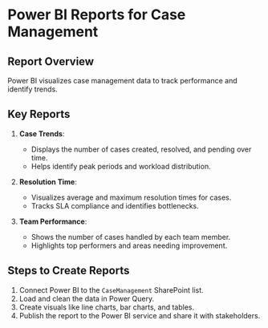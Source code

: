 # Power BI Reports for Case Management

## Report Overview
Power BI visualizes case management data to track performance and identify trends.

## Key Reports
1. **Case Trends**:
   - Displays the number of cases created, resolved, and pending over time.
   - Helps identify peak periods and workload distribution.

2. **Resolution Time**:
   - Visualizes average and maximum resolution times for cases.
   - Tracks SLA compliance and identifies bottlenecks.

3. **Team Performance**:
   - Shows the number of cases handled by each team member.
   - Highlights top performers and areas needing improvement.

## Steps to Create Reports
1. Connect Power BI to the `CaseManagement` SharePoint list.
2. Load and clean the data in Power Query.
3. Create visuals like line charts, bar charts, and tables.
4. Publish the report to the Power BI service and share it with stakeholders.

